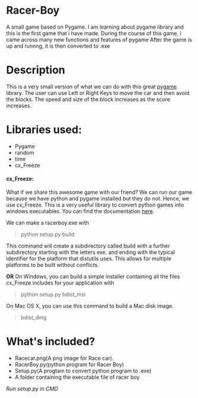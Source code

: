 # Racer-Boy
A small game based on Pygame.
I am learning about pygame library and this is the first game that i have made.
During the course of this game, i came across many new functions and features of pygame
After the game is up and runnng, it is then converted to .exe

# Description
This is a very small version of what we can do with this great [pygame](https://pypi.org/project/pygame/) library.
The user can use Left or Right Keys to move the car and then avoid the blocks.
The speed and size of the block increases as the score increases.

# Libraries used:
  - Pygame
  - random
  - time
  - cx_Freeze

#### cx_Freeze: 
What if we share this awesome game with our friend?
We can run our game because we have python and pygame installed but they do not.
Hence, we use cx_Freeze.
This is a very useful library to convert python games into windows executables.
You can find the documentation [here](https://cx-freeze.readthedocs.io/en/latest/).

We can make a racerboy.exe with
> python setup.py build 

This command will create a subdirectory called build with a further subdirectory starting with the letters exe. and ending with the typical identifier for the platform that distutils uses. This allows for multiple platforms to be built without conflicts.

****OR****
On Windows, you can build a simple installer containing all the files cx_Freeze includes for your application with

> python setup.py bdist_msi

On Mac OS X, you can use this command to build a Mac disk image. 
>bdist_dmg

# What's included?
 - Racecar.png(A png image for Race car).
 - RacerBoy.py(python program for Racer Boy)
 - Setup.py(A progtam to convert python program to .exe)
 - A folder containing the executable file of racer boy

_Run setup.py in CMD_


